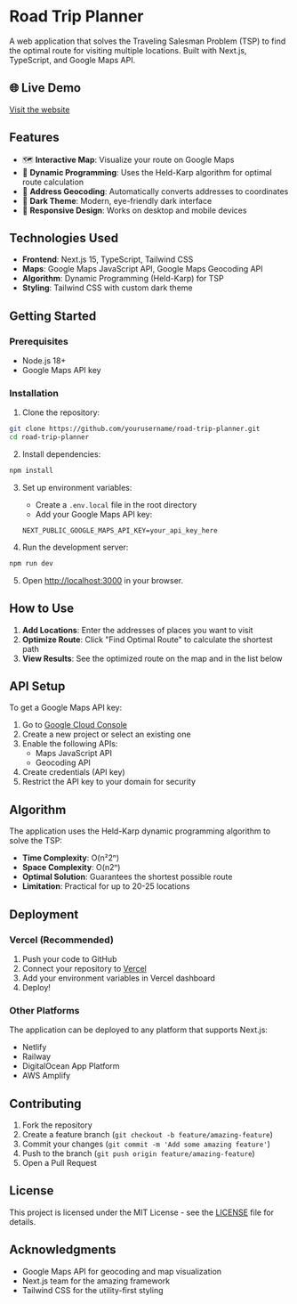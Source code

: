 # Road Trip Planner

A web application that solves the Traveling Salesman Problem (TSP) to find the optimal route for visiting multiple locations. Built with Next.js, TypeScript, and Google Maps API.

## 🌐 Live Demo
[Visit the website](https://yourwebsite.com)

## Features

- 🗺️ **Interactive Map**: Visualize your route on Google Maps
- 🧮 **Dynamic Programming**: Uses the Held-Karp algorithm for optimal route calculation
- 📍 **Address Geocoding**: Automatically converts addresses to coordinates
- 🎨 **Dark Theme**: Modern, eye-friendly dark interface
- 📱 **Responsive Design**: Works on desktop and mobile devices

## Technologies Used

- **Frontend**: Next.js 15, TypeScript, Tailwind CSS
- **Maps**: Google Maps JavaScript API, Google Maps Geocoding API
- **Algorithm**: Dynamic Programming (Held-Karp) for TSP
- **Styling**: Tailwind CSS with custom dark theme

## Getting Started

### Prerequisites

- Node.js 18+ 
- Google Maps API key

### Installation

1. Clone the repository:
```bash
git clone https://github.com/yourusername/road-trip-planner.git
cd road-trip-planner
```

2. Install dependencies:
```bash
npm install
```

3. Set up environment variables:
   - Create a `.env.local` file in the root directory
   - Add your Google Maps API key:
   ```
   NEXT_PUBLIC_GOOGLE_MAPS_API_KEY=your_api_key_here
   ```

4. Run the development server:
```bash
npm run dev
```

5. Open [http://localhost:3000](http://localhost:3000) in your browser.

## How to Use

1. **Add Locations**: Enter the addresses of places you want to visit
2. **Optimize Route**: Click "Find Optimal Route" to calculate the shortest path
3. **View Results**: See the optimized route on the map and in the list below

## API Setup

To get a Google Maps API key:

1. Go to [Google Cloud Console](https://console.cloud.google.com/)
2. Create a new project or select an existing one
3. Enable the following APIs:
   - Maps JavaScript API
   - Geocoding API
4. Create credentials (API key)
5. Restrict the API key to your domain for security

## Algorithm

The application uses the Held-Karp dynamic programming algorithm to solve the TSP:

- **Time Complexity**: O(n²2ⁿ)
- **Space Complexity**: O(n2ⁿ)
- **Optimal Solution**: Guarantees the shortest possible route
- **Limitation**: Practical for up to 20-25 locations

## Deployment

### Vercel (Recommended)

1. Push your code to GitHub
2. Connect your repository to [Vercel](https://vercel.com)
3. Add your environment variables in Vercel dashboard
4. Deploy!

### Other Platforms

The application can be deployed to any platform that supports Next.js:
- Netlify
- Railway
- DigitalOcean App Platform
- AWS Amplify

## Contributing

1. Fork the repository
2. Create a feature branch (`git checkout -b feature/amazing-feature`)
3. Commit your changes (`git commit -m 'Add some amazing feature'`)
4. Push to the branch (`git push origin feature/amazing-feature`)
5. Open a Pull Request

## License

This project is licensed under the MIT License - see the [LICENSE](LICENSE) file for details.

## Acknowledgments

- Google Maps API for geocoding and map visualization
- Next.js team for the amazing framework
- Tailwind CSS for the utility-first styling
